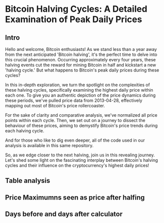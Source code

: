 # Bitcoin Halving Cycles: A Detailed Examination of Peak Daily Prices

## Intro

Hello and welcome, Bitcoin enthusiasts! As we stand less than a year away from the next anticipated 'Bitcoin halving', it's the perfect time to delve into this crucial phenomenon. Occurring approximately every four years, these halving events cut the reward for mining Bitcoin in half and kickstart a new 'halving cycle.' But what happens to Bitcoin's peak daily prices during these cycles?

In this in-depth exploration, we turn the spotlight on the complexities of these halving cycles, specifically examining the highest daily price within each one. To give you an authentic depiction of the price dynamics during these periods, we've pulled price data from 2013-04-28, effectively mapping out most of Bitcoin's price rollercoaster.

For the sake of clarity and comparative analysis, we've normalized all price points within each cycle. Then, we set out on a journey to dissect the behaviour of these prices, aiming to demystify Bitcoin's price trends during each halving cycle.

And for those who like to dig even deeper, all of the code used in our analysis is available in this same repository.

So, as we edge closer to the next halving, join us in this revealing journey. Let's shed some light on the fascinating interplay between Bitcoin's halving cycles and their influence on the cryptocurrency's highest daily prices!

## Table analysis

## Price Maximumns seen as price after halfing

## Days before and days after calculator
